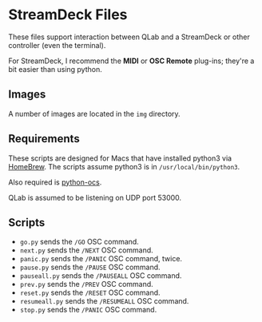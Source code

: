 StreamDeck Files
================

These files support interaction between QLab and a StreamDeck or other controller (even the terminal).

For StreamDeck, I recommend the **MIDI** or **OSC Remote** plug-ins; they're a bit easier than using python.

Images
------

A number of images are located in the `img` directory.

Requirements
------------

These scripts are designed for Macs that have installed python3 via [HomeBrew](https://brew.sh/). The scripts assume python3 is in `/usr/local/bin/python3`.

Also required is [python-ocs](https://pypi.org/project/python-osc/).

QLab is assumed to be listening on UDP port 53000.

Scripts
-------

* `go.py` sends the `/GO` OSC command.
* `next.py` sends the `/NEXT` OSC command.
* `panic.py` sends the `/PANIC` OSC command, twice.
* `pause.py` sends the `/PAUSE` OSC command.
* `pauseall.py` sends the `/PAUSEALL` OSC command.
* `prev.py` sends the `/PREV` OSC command.
* `reset.py` sends the `/RESET` OSC command.
* `resumeall.py` sends the `/RESUMEALL` OSC command.
* `stop.py` sends the `/PANIC` OSC command.
